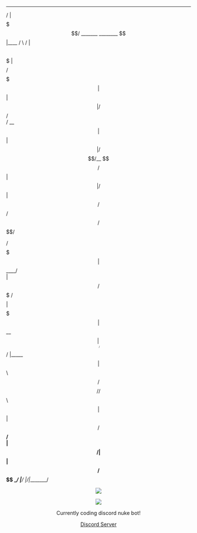 


 _______                      
/       |                     
$$$$$$$/   _______   ________ 
$$ |____  /       \ /        |
$$      \ $$$$$$$  |$$$$$$$$/ 
$$$$$$$  |$$ |  $$ |  /  $$/  
/  \__$$ |$$ |  $$ | /$$$$/__ 
$$    $$/ $$ |  $$ |/$$      |
 $$$$$$/  $$/   $$/ $$$$$$$$/ 
                              
                              
                              

                                        
                        
<p align="center">
 
 /$$$$$$$                     
| $$____/                     
| $$       /$$$$$$$  /$$$$$$$$
| $$$$$$$ | $$__  $$|____ /$$/
|_____  $$| $$  \ $$   /$$$$/ 
 /$$  \ $$| $$  | $$  /$$__/  
|  $$$$$$/| $$  | $$ /$$$$$$$$
 \______/ |__/  |__/|________/
                              
                              
                              

<p align="center">  
<img src="https://cdn.discordapp.com/attachments/952947200864956566/957427051919470612/uncaption.gif">
</p>
<p align="center">  
    <p align="center">
  <img src="https://discord.c99.nl/widget/theme-1/957438978573885451.png"/>
</p>
<p align="center">
Currently coding discord nuke bot!
<p align="center">
    <a href="https://discord.gg/EGjXbqBnPK">Discord Server</a>
